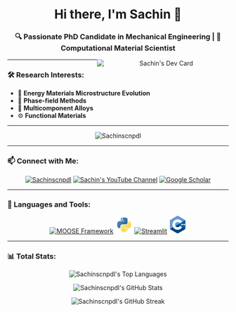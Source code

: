 <h1 align="center">Hi there, I'm Sachin 👋</h1>
<h3 align="center">🔍 Passionate PhD Candidate in Mechanical Engineering | 🧬 Computational Material Scientist</h3>

<a href="https://app.daily.dev/Sachinscnpdl" style="text-align: center;"><img align="right" src=" " width="300" alt="Sachin's Dev Card"/></a>

---

### 🛠 Research Interests:
- 👀 **Energy Materials Microstructure Evolution**
- 🌱 **Phase-field Methods**
- 🔗 **Multicomponent Alloys**
- ⚙️ **Functional Materials**

---

<p align="center"> 
  <img src="https://komarev.com/ghpvc/?username=Sachinscnpdl&label=Profile%20views&color=blueviolet&style=plastic" alt="Sachinscnpdl" /> 
</p>

---

### 📫 Connect with Me:
<p align="center">
  <a href="https://linkedin.com/in/Sachinscnpdl" target="_blank"><img align="center" src="https://raw.githubusercontent.com/rahuldkjain/github-profile-readme-generator/master/src/images/icons/Social/linked-in-alt.svg" alt="Sachinscnpdl" height="30" width="40" /></a>
  <a href="https://www.youtube.com/channel/UCyourchannelid" target="_blank"><img align="center" src="https://raw.githubusercontent.com/rahuldkjain/github-profile-readme-generator/master/src/images/icons/Social/youtube.svg" alt="Sachin's YouTube Channel" height="30" width="40" /></a>
  <a href="https://scholar.google.com/citations?user=AY4OacUAAAAJ&hl=en&oi=ao" target="_blank" rel="noreferrer"><img align="center" src="https://upload.wikimedia.org/wikipedia/commons/6/69/Google_Scholar_logo.png" alt="Google Scholar" width="40" height="40"/></a>
</p>

---

### 🧰 Languages and Tools:
<p align="center"> 
  <a href="https://www.mooseframework.org/" target="_blank" rel="noreferrer"><img src="https://upload.wikimedia.org/wikipedia/commons/5/5c/Moose_logo.png" alt="MOOSE Framework" width="40" height="40"/></a> 
  <a href="https://www.python.org/" target="_blank" rel="noreferrer"><img src="https://raw.githubusercontent.com/devicons/devicon/master/icons/python/python-original.svg" alt="Python" width="40" height="40"/></a> 
  <a href="https://streamlit.io/" target="_blank" rel="noreferrer"><img src="https://streamlit.io/images/brand/streamlit-logo-primary-colormark-darktext.png" alt="Streamlit" width="40" height="40"/></a> 
  <a href="https://isocpp.org/" target="_blank" rel="noreferrer"><img src="https://raw.githubusercontent.com/devicons/devicon/master/icons/cplusplus/cplusplus-original.svg" alt="C++" width="40" height="40"/></a>
</p>

---

### 📊 Total Stats:
<p align="center"><img src="https://github-readme-stats.vercel.app/api/top-langs?username=Sachinscnpdl&show_icons=true&locale=en&layout=compact&title_color=ffffff&icon_color=34abeb&text_color=daf7dc&bg_color=212428" alt="Sachinscnpdl's Top Languages" /></p>

<p align="center"><img src="https://github-readme-stats.vercel.app/api?username=Sachinscnpdl&show_icons=true&locale=en&title_color=ffffff&icon_color=DCDCDD&text_color=04DB4D&bg_color=212428" alt="Sachinscnpdl's GitHub Stats" /></p>

<p align="center"><img src="https://github-readme-streak-stats.herokuapp.com/?user=Sachinscnpdl&theme=soft-green" alt="Sachinscnpdl's GitHub Streak" /></p>
